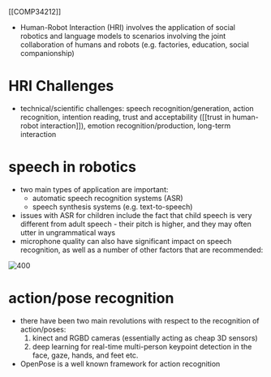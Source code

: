 [[COMP34212]]

- Human-Robot Interaction (HRI) involves the application of social robotics and language models to scenarios involving the joint collaboration of humans and robots (e.g. factories, education, social companionship)
# HRI Challenges

- technical/scientific challenges: speech recognition/generation, action recognition, intention reading, trust and acceptability ([[trust in human-robot interaction]]), emotion recognition/production, long-term interaction

# speech in robotics

- two main types of application are important:
	- automatic speech recognition systems (ASR)
	- speech synthesis systems (e.g. text-to-speech)
- issues with ASR for children include the fact that child speech is very different from adult speech - their pitch is higher, and they may often utter in ungrammatical ways
- microphone quality can also have significant impact on speech recognition, as well as a number of other factors that are recommended:

![400](https://i.imgur.com/ou9jRIF.png)

# action/pose recognition

- there have been two main revolutions with respect to the recognition of action/poses:
	1. kinect and RGBD cameras (essentially acting as cheap 3D sensors)
	2. deep learning for real-time multi-person keypoint detection in the face, gaze, hands, and feet etc.
- OpenPose is a well known framework for action recognition